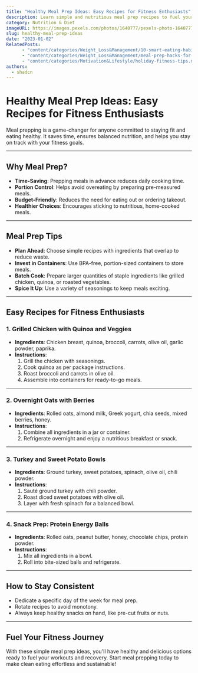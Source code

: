 ```yaml
---
title: "Healthy Meal Prep Ideas: Easy Recipes for Fitness Enthusiasts"
description: Learn simple and nutritious meal prep recipes to fuel your fitness journey and save time during the week.
category: Nutrition & Diet
imageURL: https://images.pexels.com/photos/1640777/pexels-photo-1640777.jpeg?auto=compress&cs=tinysrgb&w=1260&h=750&dpr=1
slug: healthy-meal-prep-ideas
date: "2023-01-02"
RelatedPosts:
      - "content/categories/Weight_Loss&Management/10-smart-eating-habits.md"
      - "content/categories/Weight_Loss&Management/meal-prep-hacks-for-weight-loss.md"
      - "content/categories/Motivation&Lifestyle/holiday-fitness-tips.md"
authors:
  - shadcn
---
```


# Healthy Meal Prep Ideas: Easy Recipes for Fitness Enthusiasts

Meal prepping is a game-changer for anyone committed to staying fit and eating healthy. It saves time, ensures balanced nutrition, and helps you stay on track with your fitness goals.

---

## **Why Meal Prep?**
- **Time-Saving**: Prepping meals in advance reduces daily cooking time.
- **Portion Control**: Helps avoid overeating by preparing pre-measured meals.
- **Budget-Friendly**: Reduces the need for eating out or ordering takeout.
- **Healthier Choices**: Encourages sticking to nutritious, home-cooked meals.

---

## **Meal Prep Tips**
- **Plan Ahead**: Choose simple recipes with ingredients that overlap to reduce waste.
- **Invest in Containers**: Use BPA-free, portion-sized containers to store meals.
- **Batch Cook**: Prepare larger quantities of staple ingredients like grilled chicken, quinoa, or roasted vegetables.
- **Spice It Up**: Use a variety of seasonings to keep meals exciting.

---

## **Easy Recipes for Fitness Enthusiasts**

### **1. Grilled Chicken with Quinoa and Veggies**
- **Ingredients**: Chicken breast, quinoa, broccoli, carrots, olive oil, garlic powder, paprika.
- **Instructions**: 
  1. Grill the chicken with seasonings.
  2. Cook quinoa as per package instructions.
  3. Roast broccoli and carrots in olive oil.
  4. Assemble into containers for ready-to-go meals.

---

### **2. Overnight Oats with Berries**
- **Ingredients**: Rolled oats, almond milk, Greek yogurt, chia seeds, mixed berries, honey.
- **Instructions**:
  1. Combine all ingredients in a jar or container.
  2. Refrigerate overnight and enjoy a nutritious breakfast or snack.

---

### **3. Turkey and Sweet Potato Bowls**
- **Ingredients**: Ground turkey, sweet potatoes, spinach, olive oil, chili powder.
- **Instructions**:
  1. Sauté ground turkey with chili powder.
  2. Roast diced sweet potatoes with olive oil.
  3. Layer with fresh spinach for a balanced bowl.

---

### **4. Snack Prep: Protein Energy Balls**
- **Ingredients**: Rolled oats, peanut butter, honey, chocolate chips, protein powder.
- **Instructions**:
  1. Mix all ingredients in a bowl.
  2. Roll into bite-sized balls and refrigerate.

---

## **How to Stay Consistent**
- Dedicate a specific day of the week for meal prep.
- Rotate recipes to avoid monotony.
- Always keep healthy snacks on hand, like pre-cut fruits or nuts.

---

## Fuel Your Fitness Journey
With these simple meal prep ideas, you'll have healthy and delicious options ready to fuel your workouts and recovery. Start meal prepping today to make clean eating effortless and sustainable!
